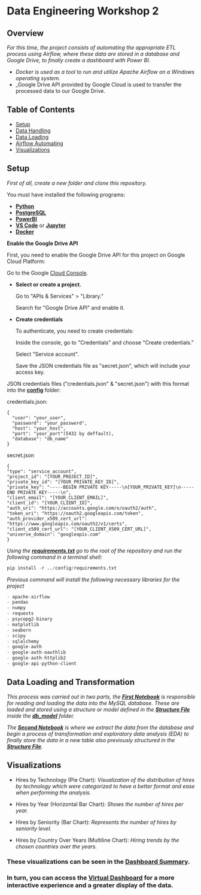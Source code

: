 # Data Engineering Workshop 2 #

## Overview ##
_For this time, the project consists of automating the appropriate ETL process using Airflow, where these data are stored in a database and Google Drive, to finally create a dashboard with Power BI._ 
- _Docker is used as a tool to run and utilize Apache Airflow on a Windows operating system._
- _Google Drive API provided by Google Cloud is used to transfer the processed data to our Google Drive.

## Table of Contents ##
- [Setup](#setup)
- [Data Handling](#data-handling)
- [Data Loading](#data-loading)
- [Airflow Automating](#airflow-automating)
- [Visualizations](#visualizations)
  
## Setup <a name="setup"></a> ##

_First of all, create a new folder and clone this repository._

You must have installed the following programs:

   - **[Python](https://www.python.org)**
   - **[PostgreSQL](https://www.postgresql.org/download/)**
   - **[PowerBI](https://powerbi.microsoft.com/es-es/downloads/)**
   - **[VS Code](https://code.visualstudio.com/download)** or **[Jupyter](https://jupyter.org/install)**
   - **[Docker](https://www.docker.com/products/docker-desktop/)**
  
**Enable the Google Drive API**

  First, you need to enable the Google Drive API for this project on Google Cloud Platform:
  
  Go to the Google [Cloud Console](https://console.cloud.google.com/welcome/new).
 
   - **Select or create a project.**

      Go to "APIs & Services" > "Library."
  
      Search for "Google Drive API" and enable it.
  
  - **Create credentials**
  
      To authenticate, you need to create credentials:
  
      Inside the console, go to "Credentials" and choose "Create credentials."
  
      Select "Service account".
  
      Save the JSON credentials file as "secret.json", which will include your access key.

  JSON credentials files ("credentials.json" & "secret.json") with this format into the **[config](https://github.com/RJuanJo/etl_workshop2/tree/main/config)** folder:
  
  credentials.json:
  
  ```
  {
    "user": "your_user",
    "password": "your_password",
    "host": "your_host",
    "port": "your_port"(5432 by deffault),
    "database": "db_name"
  }
  ```

  secret.json
  
  ```
  {
  "type": "service_account",
  "project_id": "[YOUR_PROJECT_ID]",
  "private_key_id": "[YOUR_PRIVATE_KEY_ID]",
  "private_key": "-----BEGIN PRIVATE KEY-----\n[YOUR_PRIVATE_KEY]\n-----END PRIVATE KEY-----\n",
  "client_email": "[YOUR_CLIENT_EMAIL]",
  "client_id": "[YOUR_CLIENT_ID]",
  "auth_uri": "https://accounts.google.com/o/oauth2/auth",
  "token_uri": "https://oauth2.googleapis.com/token",
  "auth_provider_x509_cert_url": "https://www.googleapis.com/oauth2/v1/certs",
  "client_x509_cert_url": "[YOUR_CLIENT_X509_CERT_URL]",
  "universe_domain": "googleapis.com"
  }
  ```

  _Using the **[requirements.txt](https://github.com/RJuanJo/etl_workshop2/blob/main/config/requirements.txt)** go to the root of the repository and run the   following command in a terminal shell:_

  ```python
  pip install -r ../config/requirements.txt
  ```

  _Previous command will install the following necessary libraries for the project_

  ```python
  - apache-airflow
  - pandas
  - numpy
  - requests
  - psycopg2-binary
  - matplotlib
  - seaborn
  - scipy
  - sqlalchemy
  - google-auth
  - google-auth-oauthlib
  - google-auth-httplib2
  - google-api-python-client
  ```

## Data Loading and Transformation <a name="data-loading"></a> ##
 _This process was carried out in two parts, the **[First Notebook](https://github.com/RJuanJo/etl_workshop1/blob/main/notebooks/load_data.ipynb)** is responsible for reading and loading the data into the MySQL database. These are loaded and stored using a structure or model defined in the **[Structure File](https://github.com/RJuanJo/etl_workshop1/blob/main/db_model/models_structure.py)** inside the **[db_model](https://github.com/RJuanJo/etl_workshop1/tree/main/db_model)** folder._

_The **[Second Notebook](https://github.com/RJuanJo/etl_workshop1/blob/main/notebooks/workshop_eda.ipynb)** is where we extract the data from the database and begin a process of transformation and exploratory data analysis (EDA) to finally store the data in a new table also previously structured in the **[Structure File](https://github.com/RJuanJo/etl_workshop1/blob/main/db_model/models_structure.py)**._

## Visualizations <a name="visualizations"></a> ##

- Hires by Technology (Pie Chart): _Visualization of the distribution of hires by technology which were categorized to have a better format and ease when performing the analysis._

- Hires by Year (Horizontal Bar Chart): _Shows the number of hires per year._

- Hires by Seniority (Bar Chart): _Represents the number of hires by seniority level._

- Hires by Country Over Years (Multiline Chart): _Hiring trends by the chosen countries over the years._

### These visualizations can be seen in the **[Dashboard Summary](https://github.com/RJuanJo/etl_workshop1/blob/main/data/files/Workshop_DashB.pdf)**.
### In turn, you can access the **[Virtual Dashboard](https://app.powerbi.com/view?r=eyJrIjoiNjJjYzhlMzMtMDRiYy00NWRkLTg2ZGQtN2EwNGM2NTMxYjQ5IiwidCI6IjY5M2NiZWEwLTRlZjktNDI1NC04OTc3LTc2ZTA1Y2I1ZjU1NiIsImMiOjR9&pageName=ReportSection)** for a more interactive experience and a greater display of the data.
